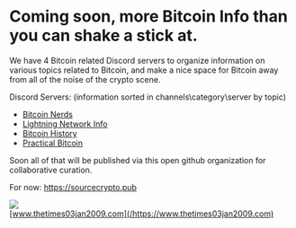 # Coming soon, more Bitcoin Info than you can shake a stick at.

We have 4 Bitcoin related Discord servers to organize information on various topics related to Bitcoin, and make a nice space for Bitcoin away from all of the noise of the crypto scene.

Discord Servers: (information sorted in channels\category\server by topic)
  * [Bitcoin Nerds](https://discord.gg/nxcACHc)
  * [Lightning Network Info](https://discord.gg/2c4Sd7u)
  * [Bitcoin History](https://discord.gg/Evk84Kk)
  * [Practical Bitcoin](https://discord.gg/8pwmz8j)

Soon all of that will be published via this open github organization for collaborative curation.


For now: https://sourcecrypto.pub


![](https://i.imgur.com/DCLD6XA.png)<br>
[www.thetimes03jan2009.com](/https://www.thetimes03jan2009.com)
